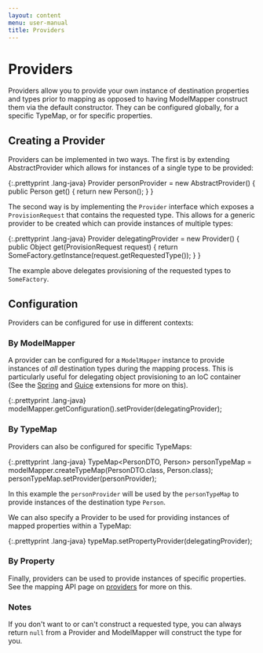 ```yaml
---
layout: content
menu: user-manual
title: Providers
---
```


# Providers

Providers allow you to provide your own instance of destination properties and types prior to mapping as opposed to having ModelMapper construct them via the default constructor. They can be configured globally, for a specific TypeMap, or for specific properties.

## Creating a Provider

Providers can be implemented in two ways. The first is by extending AbstractProvider which allows for instances of a single type to be provided:

{:.prettyprint .lang-java}
	Provider<Person> personProvider = new AbstractProvider<Person>() {
	  public Person get() {
	    return new Person();
	  }
	}

The second way is by implementing the `Provider` interface which exposes a `ProvisionRequest` that contains the requested type. This allows for a generic provider to be created which can provide instances of multiple types:

{:.prettyprint .lang-java}
	Provider<Object> delegatingProvider = new Provider<Object>() {
	  public Object get(ProvisionRequest<Object> request) {
	    return SomeFactory.getInstance(request.getRequestedType());
	  }
	}

The example above delegates provisioning of the requested types to `SomeFactory`.

## Configuration

Providers can be configured for use in different contexts:

### By ModelMapper

A provider can be configured for a `ModelMapper` instance to provide instances of _all_ destination types during the mapping process. This is particularly useful for delegating object provisioning to an IoC container (See the [Spring](/user-manual/extensions#spring) and [Guice](/user-manual/extensions#guice) extensions for more on this).

{:.prettyprint .lang-java}
	modelMapper.getConfiguration().setProvider(delegatingProvider);

### By TypeMap

Providers can also be configured for specific TypeMaps:

{:.prettyprint .lang-java}
	TypeMap<PersonDTO, Person> personTypeMap = modelMapper.createTypeMap(PersonDTO.class, Person.class);
	personTypeMap.setProvider(personProvider);

In this example the `personProvider` will be used by the `personTypeMap` to provide instances of the destination type `Person`.

We can also specify a Provider to be used for providing instances of mapped properties within a TypeMap:

{:.prettyprint .lang-java}
	typeMap.setPropertyProvider(delegatingProvider);

### By Property

Finally, providers can be used to provide instances of specific properties. See the mapping API page on [providers](/user-manual/property-mapping/#providers) for more on this.

### Notes

If you don't want to or can't construct a requested type, you can always return `null` from a Provider and ModelMapper will construct the type for you.
